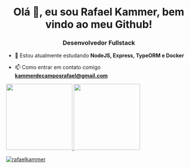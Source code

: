 <h1 align="center">Olá 👋, eu sou Rafael Kammer, bem vindo ao meu Github!</h1>
<h3 align="center">Desenvolvedor Fullstack</h3>

- 🌱 Estou atualmente estudando **NodeJS, Express, TypeORM e Docker**

- 📫 Como entrar em contato comigo **kammerdecamposrafael@gmail.com**


<div align="left">
  <a href="https://github.com/rafaelkammer">
  <img height="180em" src="https://github-readme-stats.vercel.app/api?username=rafaelkammer&show_icons=true&theme=dracula&include_all_commits=true&count_private=true"/>
  <img height="180em" src="https://github-readme-stats.vercel.app/api/top-langs/?username=rafaelkammer&layout=compact&langs_count=7&theme=dracula"/>
</div>
 
  <p align="left"> <img src="https://komarev.com/ghpvc/?username=rafaelkammer&label=Profile%20views&color=0e75b6&style=flat" alt="rafaelkammer" /> </p>


